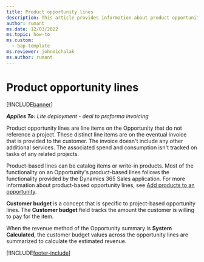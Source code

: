 ```yaml
---
title: Product opportunity lines
description: This article provides information about product opportunity line items in Project Operations.
author: rumant
ms.date: 12/03/2022
ms.topic: how-to
ms.custom: 
  - bap-template
ms.reviewer: johnmichalak
ms.author: rumant
---
```


# Product opportunity lines

[!INCLUDE[banner](../../includes/banner.md)]

_**Applies To:** Lite deployment - deal to proforma invoicing_

Product opportunity lines are line items on the Opportunity that do not reference a project. These distinct line items are on the eventual invoice that is provided to the customer. The invoice doesn't include any other additional services. The associated spend and consumption isn't tracked on tasks of any related projects.

Product-based lines can be catalog items or write-in products. Most of the functionality on an Opportunity's product-based lines follows the functionality provided by the Dynamics 365 Sales application. For more information about product-based opportunity lines, see [Add products to an opportunity](/dynamics365/sales-enterprise/add-products-opportunity).

**Customer budget** is a concept that is specific to project-based opportunity lines. The **Customer budget** field tracks the amount the customer is willing to pay for the item.

When the revenue method of the Opportunity summary is **System Calculated**, the customer budget values across the opportunity lines are summarized to calculate the estimated revenue. 



[!INCLUDE[footer-include](../../includes/footer-banner.md)]
